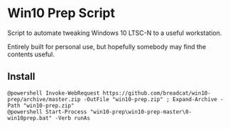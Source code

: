 # Win10 Prep Script

Script to automate tweaking Windows 10 LTSC-N to a useful workstation.

Entirely built for personal use, but hopefully somebody may find the contents useful.

## Install
```
@powershell Invoke-WebRequest https://github.com/breadcat/win10-prep/archive/master.zip -OutFile "win10-prep.zip" ; Expand-Archive -Path "win10-prep.zip"
@powershell Start-Process "win10-prep\win10-prep-master\0-win10prep.bat" -Verb runAs
```